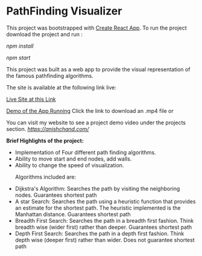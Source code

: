 <h1>PathFinding Visualizer</h1>

This project was bootstrapped with [Create React App](https://github.com/facebook/create-react-app). To run the project download the project and run :

<i>npm install</i>

<i>npm start</i>

This project was built as a web app to provide the visual representation of the famous pathfinding algorithms. 

The site is available at the following link live:

[Live Site at this Link](https://anishchand99.github.io/pathfinder/)

[Demo of the App Running](/src/demo/pathfinder.mp4) Click the link to download an .mp4 file or 

You can visit my website to see a project demo video under the projects section.
<i>https://anishchand.com/</i>

**Brief Highlights of the project:**
<ul>
<li>Implementation of Four different path finding algorithms. </li>

<li>Ability to move start and end nodes, add walls.</li>

<li>Ability to change the speed of visualization.</li>

Algorithms included are:

<li> Dijkstra's Algorithm: Searches the path by visiting the neighboring nodes. Guarantees shortest path</li>

<li> A star Search: Searches the path using a heuristic function that provides an estimate for the shortest path. The heuristic implemented is the Manhattan distance. Guarantees shortest path</li>

<li> Breadth First Search: Searches the path in a breadth first fashion. Think breadth wise (wider first) rather than deeper. Guarantees shortest path</li>

<li> Depth First Search: Searches the path in a depth first fashion. Think depth wise (deeper first) rather than wider. Does not guarantee shortest path</li>

